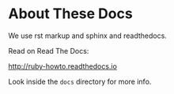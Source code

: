 # About These Docs

We use rst markup and sphinx and readthedocs.

Read on Read The Docs:

http://ruby-howto.readthedocs.io

Look inside the `docs` directory for more info.

